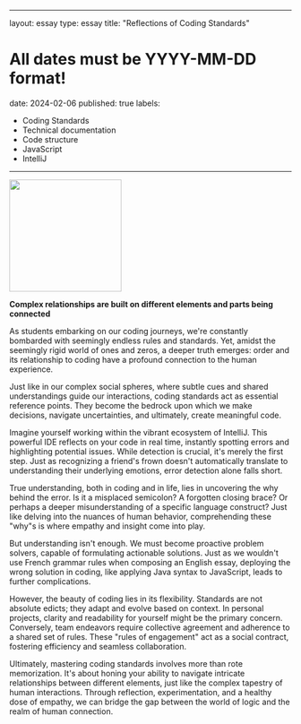 
---
layout: essay
type: essay
title: "Reflections of Coding Standards"
# All dates must be YYYY-MM-DD format!
date: 2024-02-06
published: true
labels:
  - Coding Standards
  - Technical documentation
  - Code structure
  - JavaScript
  - IntelliJ
---

<img width="200px" class="" src="">

**Complex relationships are built on different elements and parts being connected**

As students embarking on our coding journeys, we're constantly bombarded with seemingly endless rules and standards. Yet, amidst the seemingly rigid world of ones and zeros, a deeper truth emerges: order and its relationship to coding have a profound connection to the human experience.

Just like in our complex social spheres, where subtle cues and shared understandings guide our interactions, coding standards act as essential reference points. They become the bedrock upon which we make decisions, navigate uncertainties, and ultimately, create meaningful code.

Imagine yourself working within the vibrant ecosystem of IntelliJ. This powerful IDE reflects on your code in real time, instantly spotting errors and highlighting potential issues. While detection is crucial, it's merely the first step. Just as recognizing a friend's frown doesn't automatically translate to understanding their underlying emotions, error detection alone falls short.

True understanding, both in coding and in life, lies in uncovering the why behind the error. Is it a misplaced semicolon? A forgotten closing brace? Or perhaps a deeper misunderstanding of a specific language construct? Just like delving into the nuances of human behavior, comprehending these "why"s is where empathy and insight come into play.

But understanding isn't enough. We must become proactive problem solvers, capable of formulating actionable solutions. Just as we wouldn't use French grammar rules when composing an English essay, deploying the wrong solution in coding, like applying Java syntax to JavaScript, leads to further complications.

However, the beauty of coding lies in its flexibility. Standards are not absolute edicts; they adapt and evolve based on context. In personal projects, clarity and readability for yourself might be the primary concern. Conversely, team endeavors require collective agreement and adherence to a shared set of rules. These "rules of engagement" act as a social contract, fostering efficiency and seamless collaboration.

Ultimately, mastering coding standards involves more than rote memorization. It's about honing your ability to navigate intricate relationships between different elements, just like the complex tapestry of human interactions. Through reflection, experimentation, and a healthy dose of empathy, we can bridge the gap between the world of logic and the realm of human connection.
